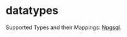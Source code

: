 # datatypes

Supported Types and their Mappings: [Npgsql](https://www.npgsql.org/doc/types/basic.html).
